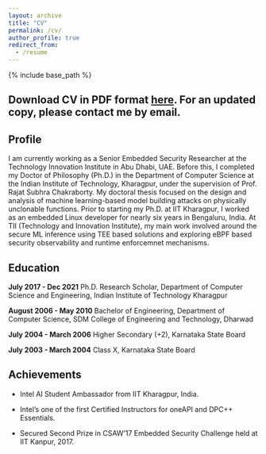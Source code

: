 ```yaml
---
layout: archive
title: "CV"
permalink: /cv/
author_profile: true
redirect_from:
  - /resume
---
```


{% include base_path %}

## Download CV in PDF format [here](../files/PraneshSantikellurCV_TII-8.pdf). For an updated copy, please contact me by email.




## Profile

I am currently working as a Senior Embedded Security Researcher at the Technology Innovation Institute in Abu Dhabi, UAE. Before this, I completed my Doctor of Philosophy (Ph.D.) in the Department of Computer Science at the Indian Institute of Technology, Kharagpur, under the supervision of Prof. Rajat Subhra Chakraborty. My doctoral thesis focused on the design and analysis of machine learning-based model building attacks on physically unclonable functions. Prior to starting my Ph.D. at IIT Kharagpur, I worked as an embedded Linux developer for nearly six years in Bengaluru, India. At TII (Technology and Innovation Institute), my main work involved around the secure ML inference using TEE based solutions and exploring  eBPF based security observability and runtime enforcemnet mechanisms.

## Education

**July 2017 - Dec 2021** Ph.D. Research Scholar, Department of Computer Science and Engineering, Indian Institute of Technology Kharagpur  

**August 2006 - May 2010** Bachelor of Engineering, Department of Computer Science, SDM College of Engineering and Technology, Dharwad


**July 2004 - March 2006** Higher Secondary (+2), Karnataka State Board

**July 2003 - March 2004** Class X, Karnataka State Board


## Achievements  

- Intel AI Student Ambassador from IIT Kharagpur, India.  

- Intel’s one of the first Certified Instructors for oneAPI and DPC++ Essentials.  

- Secured Second Prize in CSAW’17 Embedded Security Challenge held at IIT Kanpur, 2017.

